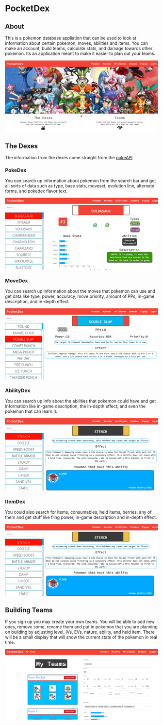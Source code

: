 # PocketDex

## About

This is a pokemon database appliation that can be used to look at information about certain pokemon, moves, abilities and items. You can make an account, build teams, calculate stats, and damage towards other pokemon. Its an application meant to make it easier to plan out your teams.

![Home](assets/HomePage.PNG)

## The Dexes

The information from the dexes come straight from the [pokeAPI](https://pokeapi.co/)

### PokeDex

You can search up information about pokemon from the search bar and get all sorts of data such as type, base stats, moveset, evolution line, alternate forms, and pokedex flavor text.

![Pokedex](assets/Pokedex.PNG)

### MoveDex

You can search up information about the moves that pokemon can use and get data like type, power, accuracy, move priority, amount of PPs, in-game description, and in-depth effect.

![Movedex](assets/Movedex.PNG)

### AbilityDex

You can search up info about the abilities that pokemon could have and get information like in-game description, the in-depth effect, and even the pokemon that can learn it.

![Abilitydex](assets/Abilitydex.PNG)

### ItemDex

You could also search for items, consumables, held items, berries, any of them and get stuff like fling power, in-game description and in-depth effect.

![Itemdex](assets/Abilitydex.PNG)

## Building Teams

If you sign up you may create your own teams. You will be able to add new ones, remove some, rename them and put in pokemon that you are planning on building by adjusting level, IVs, EVs, nature, ability, and held item. There will be a small display that will show the current stats of the pokemon in real time.


![Teams](assets/Teams.PNG)

